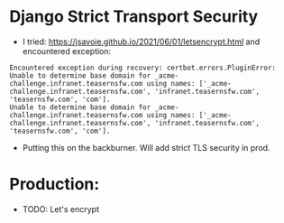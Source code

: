 # Django Strict Transport Security

<!-- - Following this guide https://timonweb.com/django/https-django-development-server-ssl-certificate/
- Install mkcert
- Goto root of django project `src/backend/teaser`
- Generate key.pem, cert.pem using `mkcert -install` -->
- I tried: https://jsavoie.github.io/2021/06/01/letsencrypt.html and encountered exception:
```
Encountered exception during recovery: certbot.errors.PluginError: Unable to determine base domain for _acme-challenge.infranet.teasernsfw.com using names: ['_acme-challenge.infranet.teasernsfw.com', 'infranet.teasernsfw.com', 'teasernsfw.com', 'com'].
Unable to determine base domain for _acme-challenge.infranet.teasernsfw.com using names: ['_acme-challenge.infranet.teasernsfw.com', 'infranet.teasernsfw.com', 'teasernsfw.com', 'com'].
```
- Putting this on the backburner. Will add strict TLS security in prod.

# Production:

- TODO: Let's encrypt
